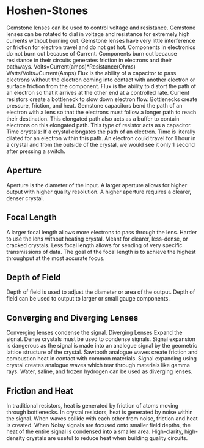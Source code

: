 # Hoshen-Stones
Gemstone lenses can be used to control voltage and resistance. Gemstone lenses can be rotated to dial in voltage and resistance for extremely high currents without burning out. Gemstone lenses have very little interference or friction for electron travel and do not get hot. Components in electronics do not burn out because of Current. Components burn out because resistance in their circuits generates friction in electrons and their pathways.  Volts=Current(amps)*Resistance(Ohms)  Watts/Volts=Current(Amps)  Flux is the ability of a capacitor to pass electrons without the electron coming into contact with another electron or surface friction from the component. Flux is the ability to distort the path of an electron so that it arrives at the other end at a controlled rate. Current resistors create a bottleneck to slow down electron flow. Bottlenecks create pressure, friction, and heat. Gemstone capacitors bend the path of an electron with a lens so that the electrons must follow a longer path to reach their destination. This elongated path also acts as a buffer to contain electrons on this elongated path. This type of resistor acts as a capacitor.  Time crystals:  If a crystal elongates the path of an electron. Time is literally dilated for an electron within this path. An electron could travel for 1 hour in a crystal and from the outside of the crystal, we would see it only 1 second after pressing a switch.

## Aperture

Aperture is the diameter of the input. A larger aperture allows for higher output with higher quality resolution. A higher aperture requires a clearer, denser crystal.

## Focal Length

A larger focal length allows more electrons to pass through the lens. Harder to use the lens without heating crystal. Meant for clearer, less-dense, or cracked crystals. Less focal length allows for sending of very specific transmissions of data. The goal of the focal length is to achieve the highest throughput at the most accurate focus.

## Depth of Field

Depth of field is used to adjust the diameter or area of the output. Depth of field can be used to output to larger or small gauge components.

## Converging and Diverging Lenses

Converging lenses condense the signal. Diverging Lenses Expand the signal. Dense crystals must be used to condense signals. Signal expansion is dangerous as the signal is made into an analogue signal by the geometric lattice structure of the crystal. Sawtooth analogue waves create friction and combustion heat in contact with common materials. Signal expanding using crystal creates analogue waves which tear through materials like gamma rays. Water, saline, and frozen hydrogen can be used as diverging lenses.

## Friction and Heat
In traditional resistors, heat is generated by friction of atoms moving through bottlenecks. In crystal resistors, heat is generated by noise within the signal. When waves collide with each other from noise, friction and heat is created. When Noisy signals are focused onto smaller field depths, the heat of the entire signal is condensed into a smaller area. High-clarity, high-density crystals are useful to reduce heat when building quality circuits.


